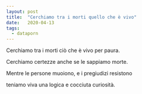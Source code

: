 ```yaml
---
layout: post
title:  "Cerchiamo tra i morti quello che è vivo"
date:   2020-04-13
tags:
  - dataporn
---
```


Cerchiamo tra i morti ciò che è vivo per paura.

Cerchiamo certezze anche se le sappiamo morte.

Mentre le persone muoiono, e i pregiudizi resistono

teniamo viva una logica e cocciuta curiosità.
